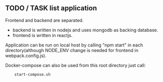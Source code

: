 TODO / TASK list application
---


Frontend and backend are separated.

- backend is written in nodejs and uses mongodb as backing database.
- frontend is written in reactjs.


Application can be run on local host by calling "npm start" in each directory(although NODE_ENV change is needed for frontend in webpack.config.js).

Docker-compose can also be used from this root directory just call:

```bash
    start-compose.sh
```


